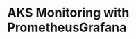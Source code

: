 # AKS Monitoring with PrometheusGrafana                                                                                                     
